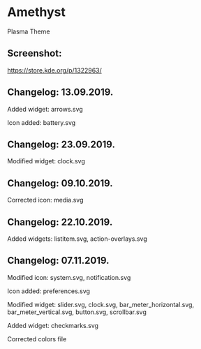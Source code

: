 # Amethyst
Plasma Theme

Screenshot:
-----------

https://store.kde.org/p/1322963/

Changelog: 13.09.2019.
----------------------

Added widget: arrows.svg

Icon added: battery.svg

Changelog: 23.09.2019.
----------------------

Modified widget: clock.svg

Changelog: 09.10.2019.
---------------------

Corrected icon: media.svg

Changelog: 22.10.2019.
----------------------

Added widgets: listitem.svg, action-overlays.svg

Changelog: 07.11.2019.
---------------------

Modified icon: system.svg, notification.svg

Icon added: preferences.svg

Modified widget: slider.svg, clock.svg, bar_meter_horizontal.svg, bar_meter_vertical.svg, button.svg, scrollbar.svg

Added widget: checkmarks.svg

Corrected colors file
